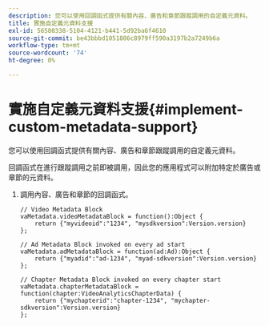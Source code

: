 ```yaml
---
description: 您可以使用回調函式提供有關內容、廣告和章節跟蹤調用的自定義元資料。
title: 實施自定義元資料支援
exl-id: 56580338-5104-4121-b441-5d92ba6f4610
source-git-commit: be43bbbd1051886c8979ff590a3197b2a7249b6a
workflow-type: tm+mt
source-wordcount: '74'
ht-degree: 0%

---
```


# 實施自定義元資料支援{#implement-custom-metadata-support}

您可以使用回調函式提供有關內容、廣告和章節跟蹤調用的自定義元資料。

回調函式在進行跟蹤調用之前即被調用，因此您的應用程式可以附加特定於廣告或章節的元資料。

1. 調用內容、廣告和章節的回調函式。

   ```
   // Video Metadata Block 
   vaMetadata.videoMetadataBlock = function():Object { 
       return {"myvideoid":"1234", "mysdkversion":Version.version} 
   }; 
   
   // Ad Metadata Block invoked on every ad start 
   vaMetadata.adMetadataBlock = function(ad:Ad):Object { 
       return {"myadid":"ad-1234", "myad-sdkversion":Version.version} 
   }; 
   
   // Chapter Metadata Block invoked on every chapter start 
   vaMetadata.chapterMetadataBlock = function(chapter:VideoAnalyticsChapterData) { 
       return {"mychapterid":"chapter-1234", "mychapter-sdkversion":Version.version} 
   };
   ```

